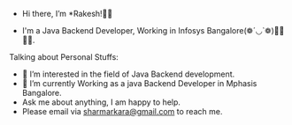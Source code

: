 - Hi there, I’m *Rakesh!👋👋


- I'm a Java Backend Developer, Working in Infosys Bangalore(❁´◡`❁)👨‍💻👨‍💻.

Talking about Personal Stuffs:

- 👀 I’m interested in the field of Java Backend development.
- 🌱 I’m currently Working as a java Backend Developer in Mphasis Bangalore.
-  Ask me about anything, I am happy to help.
-  Please email via sharmarkara@gmail.com to reach me.

<!---
sharmarkara/sharmarkara is a ✨ special ✨ repository because its `README.md` (this file) appears on your GitHub profile.
You can click the Preview link to take a look at your changes.
--->
